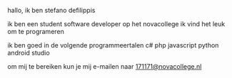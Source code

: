 hallo, ik ben stefano defilippis 

ik ben een student software developer op het novacollege ik vind het leuk om te programeren 

ik ben goed in de volgende programmeertalen
c#
php
javascript
python
android studio

om mij te bereiken kun je mij e-mailen naar 171171@novacollege.nl